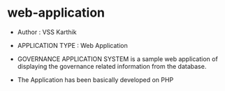 # web-application

  * Author : VSS Karthik
  * APPLICATION TYPE : Web Application

  * GOVERNANCE APPLICATION SYSTEM is a sample web application of displaying the 
    governance related information from the database.
  
  * The Application has been basically developed on PHP 
   

